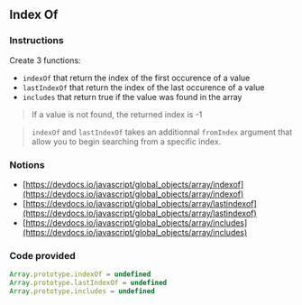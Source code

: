 ## Index Of

### Instructions

Create 3 functions:
- `indexOf` that return the index of the first occurence of a value
- `lastIndexOf` that return the index of the last occurence of a value
- `includes` that return true if the value was found in the array

> If a value is not found, the returned index is -1

> `indexOf` and `lastIndexOf` takes an additionnal `fromIndex` argument
> that allow you to begin searching from a specific index.


### Notions

- [https://devdocs.io/javascript/global_objects/array/indexof](https://devdocs.io/javascript/global_objects/array/indexof)
- [https://devdocs.io/javascript/global_objects/array/lastindexof](https://devdocs.io/javascript/global_objects/array/lastindexof)
- [https://devdocs.io/javascript/global_objects/array/includes](https://devdocs.io/javascript/global_objects/array/includes)


### Code provided
```js
Array.prototype.indexOf = undefined
Array.prototype.lastIndexOf = undefined
Array.prototype.includes = undefined
```
